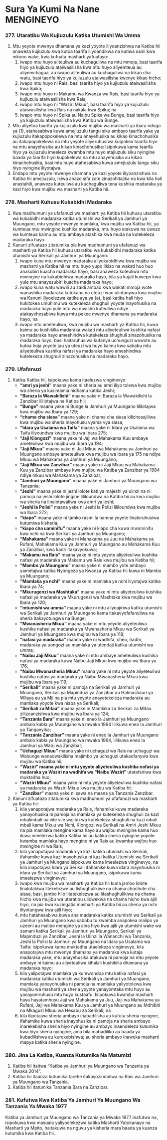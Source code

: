 

# Sura Ya Kumi Na Nane <br/> MENGINEYO


### 277. Utaratibu Wa Kujiuzulu Katika Utumishi Wa Umma

1. Mtu yeyote mwenye dhamana ya kazi yoyote iliyoanzishwa na Katiba hii anaweza kujiuzulu kwa kutoa taarifa iliyoandikwa na kutiwa saini kwa mkono wake, kwa kufuata masharti yafuatayo:
	1. iwapo mtu huyo aliteuliwa au kuchaguliwa na mtu mmoja, basi taarifa hiyo ya kujiuzulu ataiwasilisha kwa mtu huyo aliyemteua au aliyemchagua, au iwapo aliteuliwa au kuchaguliwa na kikao cha watu, basi taarifa hiyo ya kujiuzulu ataiwasilisha kwenye kikao hicho;
	1. iwapo mtu huyo ni Rais, basi taarifa hiyo ya kujiuzulu ataiwasilisha kwa Spika;
	1. iwapo mtu huyo ni Makamu wa Kwanza wa Rais, basi taarifa hiyo ya kujiuzulu ataiwasilisha kwa Rais;
	1. iwapo mtu huyo ni “Waziri Mkuu”, basi taarifa hiyo ya kujiuzulu ataiwasilisha kwa Rais na nakala kwa Spika; na
	1. iwapo mtu huyo ni Spika au Naibu Spika wa Bunge, basi taarifa hiyo ya kujiuzulu ataiwasilisha kwa Katibu wa Bunge.
1. Mtu aliyetoa taarifa ya kujiuzulu kwa mujibu wa masharti ya ibara ndogo ya (1), atahesabiwa kuwa amejiuzulu tangu siku ambayo taarifa yake ya kujiuzulu itakapopokelewa na mtu anayehusika au kikao kinachohusika au itakapopokelewa na mtu yeyote aliyeruhusiwa kuipokea taarifa hiyo na mtu anayehusika au kikao kinachohusika: Isipokuwa kama taarifa hiyo ya kujiuzulu imeeleza kwamba mtu huyo atajiuzulu siku nyingine baada ya taarifa hiyo kupokelewa na mtu anayehusika au kikao kinachohusika, basi mtu huyo atahesabiwa kuwa amejiuzulu tangu siku hiyo nyingine iliyotajwa.
1. Endapo mtu yeyote mwenye dhamana ya kazi yoyote iliyoanzishwa na Katiba hii amejiuzulu, ikiwa anazo sifa zote zinazohitajika na kwa kila hali anastahili, anaweza kuteuliwa au kuchaguliwa tena kushika madaraka ya kazi hiyo kwa mujibu wa masharti ya Katiba hii.

### 278. Masharti Kuhusu Kukabidhi Madaraka

1. Kwa madhumuni ya ufafanuzi wa masharti ya Katiba hii kuhusu utaratibu wa kukabidhi madaraka katika utumishi wa Serikali ya Jamhuri ya Muungano, mtu yeyote mwenye mamlaka, kwa mujibu wa Katiba hii, ya kumteua mtu mwingine kushika madaraka, mtu huyo atakuwa na uwezo wa kumteua kaimu au mtu ambaye atashika kwa muda na kutekeleza madaraka hayo.
1. Kanuni zifuatazo zitatumika pia kwa madhumuni ya ufafanuzi wa masharti ya Katiba hii kuhusu utaratibu wa kukabidhi madaraka katika utumishi wa Serikali ya Jamhuri ya Muungano:
	1. iwapo kuna mtu mwenye madaraka aliyokabidhiwa kwa mujibu wa masharti ya Katiba hii na mtu huyo yupo likizo na wakati huo huo anasubiri kuacha madaraka hayo, basi anaweza kuteuliwa mtu mwingine na kukabidhiwa madaraka hayo, bila ya kujali kuwepo kwa yule mtu anayesubiri kuacha madaraka hayo;
	1. iwapo kuna watu wawili au zaidi ambao kwa wakati mmoja wote wanashika madaraka kutokana na uteuzi wao uliofanywa kwa mujibu wa Kanuni iliyoelezwa katika aya ya (a), basi katika hali hiyo kukitokea umuhimu wa kutekeleza shughuli yoyote inayohusika na madaraka hayo yule mtu wa mwisho kuteuliwa ndiye atakayehesabiwa kuwa mtu pekee mwenye dhamana ya madaraka hayo; na
	1. iwapo mtu ameteuliwa, kwa mujibu wa masharti ya Katiba hii, kuwa kaimu au kushikilia madaraka wakati mtu aliyeteuliwa kushika nafasi ya madaraka hayo ameshindwa kutekeleza shughuli zinazohusika na madaraka hayo, basi haitaruhusiwa kufanya uchunguzi wowote au kutoa hoja yoyote juu ya uteuzi wa huyo kaimu kwa sababu mtu aliyeteuliwa kushika nafasi ya madaraka hayo ameshindwa kutelekeza shughuli zinazohusika na madaraka hayo.

### 279. Ufafanuzi

1. Katika Katiba hii, isipokuwa kama itaelezwa vinginevyo:
	* __“amri ya jeshi”__ maana yake ni sheria au amri iliyo tolewa kwa mujibu wa sheria ya kusimamia nidhamu katika Jeshi;
	* __“Baraza la Wawakilishi”__ maana yake ni Baraza la Wawakilishi la Zanzibar lililotajwa na Katiba hii;
	* __“Bunge”__ maana yake ni Bunge la Jamhuri ya Muungano lililotajwa kwa mujibu wa Ibara ya 129;
	* __“chama cha siasa”__ maana yake ni chama cha siasa kilichosajiliwa kwa mujibu wa sheria inayohusu vyama vya siasa;
	* __“Idara ya Usalama wa Taifa”__ maana yake ni Idara ya Usalama wa Taifa iliyoundwa kwa mujibu wa Ibara 275;
	* __“Jaji Kiongozi”__ maana yake ni Jaji wa Mahakama Kuu ambaye ameteuliwa kwa mujibu wa Ibara ya 194;
	* __“Jaji Mkuu”__ maana yake ni Jaji Mkuu wa Mahakama ya Jamhuri ya Muungano ambaye ameteuliwa kwa mujibu wa Ibara ya 175 na ndiye Mkuu wa Mahakama ya Jamhuri ya Muungano;
	* __“Jaji Mkuu wa Zanzibar”__ maana yake ni Jaji Mkuu wa Mahakama Kuu ya Zanzibar ambaye kwa mujibu wa Katiba ya Zanzibar ya 1984 ndiye mkuu wa Mahakama ya Zanzibar;
	* __“Jamhuri ya Muungano”__ maana yake ni Jamhuri ya Muungano wa Tanzania;
	* __“Jeshi”__ maana yake ni jeshi lolote kati ya majeshi ya ulinzi na ni pamoja na jeshi lolote jingine lililoundwa na Katiba hii au kwa mujibu wa sheria na linalotawaliwa kwa amri ya jeshi;
	* __“Jeshi la Polisi”__ maana yake ni Jeshi la Polisi lililoundwa kwa mujibu wa Ibara 272;
	* __“kiapo”__ maana yake ni tamko rasmi la namna yoyote linaloruhusiwa kutumiwa kisheria;
	* __“kiapo cha uaminifu”__ maana yake ni kiapo cha kuwa mwaminifu kwa nchi na kwa Serikali ya Jamhuri ya Muungano;
	* __“Mahakama”__ maana yake ni Mahakama ya Juu na Mahakama ya Rufani, Mahakama Kuu ya Jamhuri ya Muungano au Mahakama Kuu ya Zanzibar, kwa kadri itakavyokuwa;
	* __“Makamu wa Rais”__ maana yake ni mtu yeyote aliyeteuliwa kushika nafasi ya madaraka ya Makamu wa Rais kwa mujibu wa Katiba hii;
	* __“Mambo ya Muungano”__ maana yake ni mambo yote ambayo yametajwa katika Nyongeza ya Kwanza ya Katiba hii kuwa ni Mambo ya Muungano;
	* __“Mamlaka ya nchi”__ maana yake ni mamlaka ya nchi iliyotajwa katika Ibara ya 74;
	* __“Mkurugenzi wa Mashtaka”__ maana yake ni mtu aliyeteuliwa kushika nafasi ya madaraka ya Mkurugenzi wa Mashtaka kwa mujibu wa Ibara ya 120;
	* __“mtumishi wa umma”__ maana yake ni mtu aliyeajiriwa katika utumishi wa Serikali ya Jamhuri ya Muungano kama itakavyofafanuliwa na sheria itakayotungwa na Bunge;
	* __“Mwanasheria Mkuu”__ maana yake ni mtu yeyote aliyeteuliwa kushika nafasi ya madaraka ya Mwanasheria Mkuu wa Serikali ya Jamhuri ya Muungano kwa mujibu wa Ibara ya 118;
	* __“nafasi ya madaraka”__ maana yake ni wadhifa, cheo, hadhi, madaraka ya uongozi au mamlaka ya utendaji katika utumishi wa umma;
	* __“Naibu Jaji Mkuu”__ maana yake ni mtu ambaye ameteuliwa kushika nafasi ya madaraka kuwa Naibu Jaji Mkuu kwa mujibu wa Ibara ya 176;
	* __“Naibu Mwanasheria Mkuu”__ maana yake ni mtu yeyote aliyeteuliwa kushika nafasi ya madaraka ya Naibu Mwanasheria Mkuu kwa mujibu wa Ibara ya 119;
	* __“Serikali”__ maana yake ni pamoja na Serikali ya Jamhuri ya Muungano, Serikali ya Mapinduzi ya Zanzibar au Halmashauri ya Wilaya au ya Mji na pia mtu yeyote anayetekeleza madaraka au mamlaka yoyote kwa niaba ya Serikali;
	* __“Serikali za Mitaa”__ maana yake ni Mamlaka za Serikali za Mitaa zilizoanzishwa kwa mujibu wa Ibara ya 124;
	* __“Tanzania Bara”__ maana yake ni eneo la Jamhuri ya Muungano ambalo kabla ya Muungano wa mwaka 1964 lilikuwa eneo la Jamhuri ya Tanganyika;
	* __“Tanzania Zanzibar”__ maana yake ni eneo la Jamhuri ya Muungano ambalo kabla ya Muungano wa mwaka 1964, lilikuwa eneo la Jamhuri ya Watu wa Zanzibar;
	* __“Uchaguzi Mkuu”__ maana yake ni uchaguzi wa Rais na uchaguzi wa Wabunge wanaowakilisha majimbo ya uchaguzi utakaofanywa kwa mujibu wa Katiba hii;
	* __“Waziri” maana yake ni mtu yeyote aliyeteuliwa kushika nafasi ya madaraka ya Waziri na wadhifa wa “Naibu Waziri”__ utatafsiriwa kwa muktadha huo;
	* __“Waziri Mkuu”__ maana yake ni mtu yeyote aliyeteuliwa kushika nafasi ya madaraka ya Waziri Mkuu kwa mujibu wa Katiba hii;
	* __“Zanzibar”__ maana yake ni sawa na maana ya Tanzania Zanzibar.
1. Kanuni zifuatazo zitatumika kwa madhumuni ya ufafanuzi wa masharti ya Katiba hii:
	1. kila yanapotajwa madaraka ya Rais, ifahamike kuwa madaraka yanayohusika ni pamoja na mamlaka ya kutekeleza shughuli za kazi mbalimbali na vile vile wajibu wa kutekeleza shughuli na kazi mbali mbali kama Mkuu wa Nchi, Kiongozi wa Serikali na Amiri Jeshi Mkuu na pia mamlaka mengine kama hayo au wajibu mwingine kama huo ikiwa imeelezwa katika Katiba hii au katika sheria nyingine yoyote kwamba mamlaka hayo mengine ni ya Rais au kwamba wajibu huo mwingine ni wa Rais;
	1. kila yanapotajwa madaraka ya kazi katika utumishi wa Serikali, ifahamike kuwa kazi inayohusika ni kazi katika Utumishi wa Serikali ya Jamhuri ya Mungano isipokuwa kama imeelezwa vinginevyo, na kila inapotajwa Idara ya Serikali ifahamike kuwa idara inayohusika ni idara ya Serikali ya Jamhuri ya Muungano, isipokuwa kama imeelezwa vinginevyo;
	1. iwapo kwa mujibu wa masharti ya Katiba hii kuna jambo lolote linalotakiwa litekelezwe au lishughulikiwe na chama chochote cha siasa, basi, jambo hilo litatekelezwa au litashughulikiwa na chama hicho kwa mujibu wa utaratibu uliowekwa na chama hicho kwa ajili hiyo, na pia kwa kuzingatia masharti ya Katiba hii au sheria ya nchi iliyotungwa kwa ajili hiyo;
	1. mtu hatahesabiwa kuwa ana madaraka katika utumishi wa Serikali ya Jamhuri ya Muungano kwa sababu tu kwamba anapokea malipo ya uzeeni au malipo mengine ya aina hiyo kwa ajili ya utumishi wake wa zamani katika Serikali ya Jamhuri ya Muungano, Serikali ya Mapinduzi ya Zanzibar, Jeshi la Ulinzi la Wananchi wa Tanzania, Jeshi la Polisi la Jamhuri ya Muungano na Idara ya Usalama wa Taifa: Isipokuwa kama muktadha utaelekeza vinginevyo, kila anapotajwa mtu mwenye dhamana ya madaraka kwa kutaja madaraka yake, mtu anayehusika atakuwa ni pamoja na mtu yeyote ambaye ni kaimu au aliyeteuliwa kihalali kushikilia dhamana ya madaraka hayo;
	1. kila yalipotajwa mamlaka ya kumwondoa mtu katika nafasi ya madaraka katika utumishi wa Serikali ya Jamhuri ya Muungano, mamlaka yanayohusika ni pamoja na mamlaka yaliyotolewa kwa mujibu wa masharti ya sheria yoyote yanayomtaka mtu huyo au yanayomruhusu mtu huyo kustaafu: Isipokuwa kwamba masharti haya hayatamhusu Jaji wa Mahakama ya Juu, Jaji wa Mahakama ya Rufani, Jaji wa Mahakama Kuu ya Jamhuri ya Muungano au Mdhibiti na Mkaguzi Mkuu wa Hesabu za Serikali; na
	1. kila ilipotajwa sheria ambayo inabadilisha au kufuta sheria nyingine, ifahamike kuwa sheria inayohusika ni pamoja na sheria ambayo inarekebisha sheria hiyo nyingine au ambayo inaendeleza kutumika kwa hiyo sheria nyingine, ama bila mabadiliko au baada ya kubadilishwa au kurekebishwa; au sheria ambayo inaweka masharti mapya katika sheria nyingine.

### 280. Jina La Katiba, Kuanza Kutumika Na Matumizi

1. Katiba hii itaitwa “Katiba ya Jamhuri ya Muungano wa Tanzania ya Mwaka 2014”.
1. Katiba hii itaanza kutumika tarehe itakayozinduliwa na Rais wa Jamhuri ya Muungano wa Tanzania.
1. Katiba hii itatumika Tanzania Bara na Zanzibar.

### 281. Kufutwa Kwa Katiba Ya Jamhuri Ya Muungano Wa Tanzania Ya Mwaka 1977

Katiba ya Jamhuri ya Muungano wa Tanzania ya Mwaka 1977 inafutwa na, isipokuwa kwa masuala yaliyoelekezwa katika Masharti Yatokanayo na Masharti ya Mpito, haitakuwa na nguvu ya kisheria mara baada ya kuanza kutumika kwa Katiba hii.
